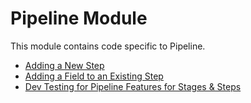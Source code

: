 # Pipeline Module

This module contains code specific to Pipeline.

- [Adding a New Step](https://harness.atlassian.net/wiki/spaces/PD/pages/21154037817/Adding+a+New+Step)
- [Adding a Field to an Existing Step](https://harness.atlassian.net/wiki/spaces/PD/pages/21139030175/Adding+a+Field+to+an+Existing+Step)
- [Dev Testing for Pipeline Features for Stages & Steps](https://harness.atlassian.net/wiki/spaces/PIPE/pages/21089845293/Dev+Testing+for+Pipeline+Features+for+Stages+Steps)
